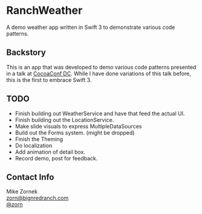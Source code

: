# RanchWeather

A demo weather app written in Swift 3 to demonstrate various code patterns.

## Backstory

This is an app that was developed to demo various code patterns presented in a talk at [CocoaConf DC](http://cocoaconf.com/dc-2016/home). While I have done variations of this talk before, this is the first to embrace Swift 3.

## TODO

* Finish building out WeatherService and have that feed the actual UI.
* Finish building out the LocationService.
* Make slide visuals to express MultipleDataSources
* Build out the Forms system. (might be dropped)
* Finish the Theming
* Do localization
* Add animation of detail box.
* Record demo, post for feedback.

## Contact Info

Mike Zornek  
<zorn@bignredranch.com>  
[@zorn](http://twitter.com/zorn)
